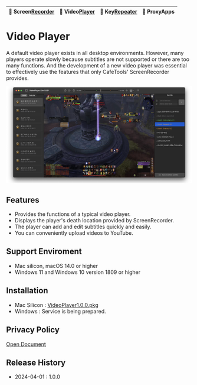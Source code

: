 | 🐻 Screen[Recorder](/ScreenRecorder) | 🐯 Video[Player](/VideoPlayer) | 🐼 Key[Repeater](/KeyRepeater) | 🐥 ProxyApps |
|:----------|:----------|:----------|:----------|

# Video Player
A default video player exists in all desktop environments. However, many players operate slowly because subtitles are not supported or there are too many functions. And the development of a new video player was essential to effectively use the features that only CafeTools' ScreenRecorder provides.

![](images/player-pvp.png) 


## Features
- Provides the functions of a typical video player.
- Displays the player's death location provided by ScreenRecorder.
- The player can add and edit subtitles quickly and easily.
- You can conveniently upload videos to YouTube.

## Support Enviroment
- Mac silicon, macOS 14.0 or higher
- Windows 11 and Windows 10 version 1809 or higher

## Installation
- Mac Silicon : [VideoPlayer1.0.0.pkg](release/VideoPlayer-Lite-1.0.0.pkg)
- Windows : Service is being prepared.

## Privacy Policy
[Open Document](policy)

## Release History
- 2024-04-01 : 1.0.0


